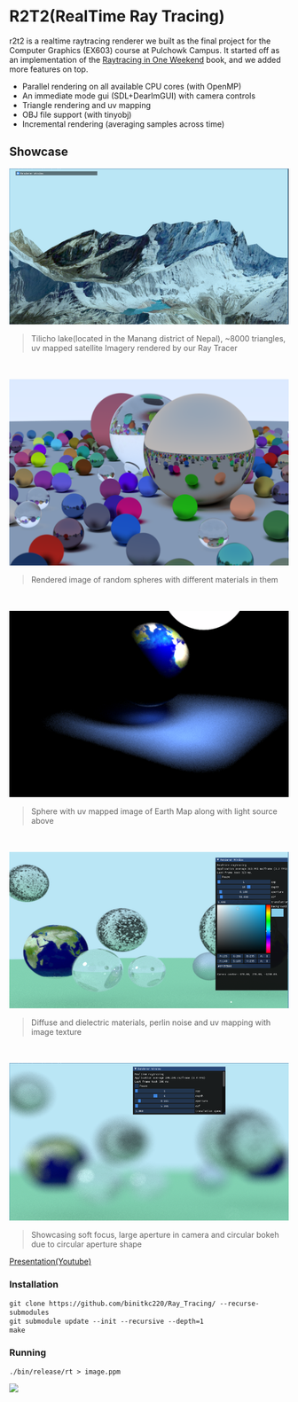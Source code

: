 # R2T2(RealTime Ray Tracing)
r2t2 is a realtime raytracing renderer we built as the final project for the Computer Graphics (EX603) course at Pulchowk Campus. It started off as an implementation of the [Raytracing in One Weekend](https://raytracing.github.io/books/RayTracingInOneWeekend.html) book, and we added more features on top.
- Parallel rendering on all available CPU cores (with OpenMP)
- An immediate mode gui (SDL+DearImGUI) with camera controls
- Triangle rendering and uv mapping
- OBJ file support (with tinyobj)
- Incremental rendering (averaging samples across time)

## Showcase
![](https://github.com/binitkc220/r2t2/blob/master/rendered_images/Tilicho_Lake.png)
> Tilicho lake(located in the Manang district of Nepal), ~8000 triangles, uv mapped satellite Imagery rendered by our Ray Tracer

<br><br>
![](https://github.com/binitkc220/r2t2/blob/master/rendered_images/spheres_high_resolution.png)
> Rendered image of random spheres with different materials in them

<br><br>
![](https://github.com/binitkc220/r2t2/blob/master/rendered_images/earth.png)
> Sphere with uv mapped image of Earth Map along with light source above

<br><br>
![](https://github.com/binitkc220/r2t2/blob/master/rendered_images/sphere_diffuse_dielectric.png)
> Diffuse and dielectric materials, perlin noise and uv mapping with image texture

<br><br>
![](https://github.com/binitkc220/r2t2/blob/master/rendered_images/soft_focus.png)
> Showcasing soft focus, large aperture in camera and circular bokeh due to circular aperture shape

[Presentation(Youtube)](https://www.youtube.com/watch?v=hNLaD_19Pg8&t=79s&ab_channel=BinitKc)
### Installation

``` shell
git clone https://github.com/binitkc220/Ray_Tracing/ --recurse-submodules
git submodule update --init --recursive --depth=1
make
```

### Running

``` shell
./bin/release/rt > image.ppm
```

<a href="https://github.com/krischal111/Ray_Tracing/graphs/contributors">
  <img src="https://contrib.rocks/image?repo=krischal111/Ray_Tracing" />
</a>
